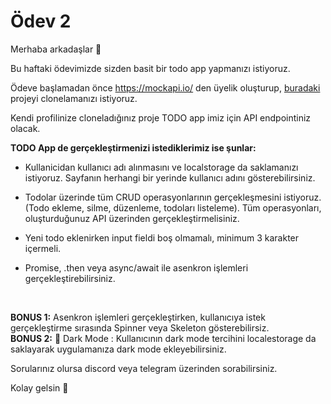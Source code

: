 # Ödev 2

Merhaba arkadaşlar 🙌

Bu haftaki ödevimizde sizden basit bir todo app yapmanızı istiyoruz.

Ödeve başlamadan önce https://mockapi.io/ den üyelik oluşturup, [buradaki](https://mockapi.io/clone/60d6dd61307c300017a5f53a) projeyi clonelamanızı istiyoruz.

Kendi profilinize cloneladığınız proje TODO app imiz için API endpointiniz olacak.
<br/>

**TODO App de gerçekleştirmenizi istediklerimiz ise şunlar:**

- Kullanicidan kullanıcı adı alınmasını ve localstorage da saklamanızı istiyoruz. Sayfanın herhangi bir yerinde kullanıcı adını gösterebilirsiniz.

- Todolar üzerinde tüm CRUD operasyonlarının gerçekleşmesini istiyoruz. (Todo ekleme, silme, düzenleme, todoları listeleme). Tüm operasyonları, oluşturduğunuz API üzerinden gerçekleştirmelisiniz.

- Yeni todo eklenirken input fieldi boş olmamalı, minimum 3 karakter içermeli.

- Promise, .then veya async/await ile asenkron işlemleri gerçekleştirebilirsiniz.
<br/>

**BONUS 1:**  Asenkron işlemleri gerçekleştirken, kullanıcıya istek gerçekleştirme sırasında Spinner veya Skeleton gösterebilirsiz.
<br/>
**BONUS 2:** 🌙 Dark Mode : Kullanıcının dark mode tercihini localestorage da saklayarak uygulamanıza dark mode ekleyebilirsiniz.

Sorularınız olursa discord veya telegram üzerinden sorabilirsiniz.

Kolay gelsin 🚀


